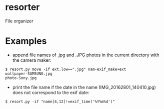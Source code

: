# resorter
File organizer

# Examples

* append file names of .jpg and .JPG photos in the current directory with the camera maker:
```
$ resort.py move -if ext.low==".jpg" nam-exif_make+ext
wallpaper-SAMSUNG.jpg
photo-Sony.jpg
```

* print the file name if the date in the name (IMG_20162801_140410.jpg) does not correspond to the exif date:
```
$ resort.py -if "name[4,12]!=exif_time('%Y%m%d')"

```
